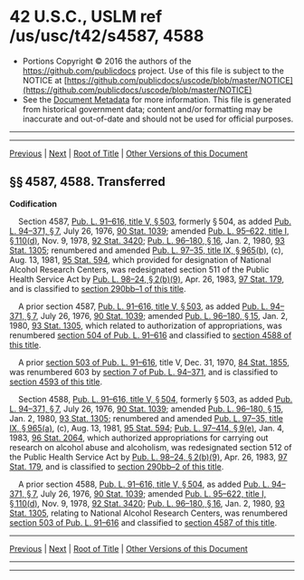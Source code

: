 ---
---

# 42 U.S.C., USLM ref /us/usc/t42/s4587, 4588

* Portions Copyright © 2016 the authors of the https://github.com/publicdocs project.
  Use of this file is subject to the NOTICE at [https://github.com/publicdocs/uscode/blob/master/NOTICE](https://github.com/publicdocs/uscode/blob/master/NOTICE)
* See the [Document Metadata](././../../../../..//README.md) for more information.
  This file is generated from historical government data; content and/or formatting may be inaccurate and out-of-date and should not be used for official purposes.

----------
----------

[Previous](./../../../../..//us/usc/t42/ch60/schIV/m__us_usc_t42_s4586.md) | [Next](./../../../../..//us/usc/t42/ch60/schV/m__us_usc_t42_ch60_schV.md) | [Root of Title](./../../../../../) | [Other Versions of this Document](https://publicdocs.github.io/go/links?ns=uslm&ref=%2Fus%2Fusc%2Ft42%2Fs4587%2C+4588)

## §§ 4587, 4588. Transferred

 __Codification__ 

    Section 4587, [Pub. L. 91–616, title V, § 503][/us/pl/91/616/s503], formerly § 504, as added [Pub. L. 94–371, § 7][/us/pl/94/371/s7], July 26, 1976, [90 Stat. 1039][/us/stat/90/1039]; amended [Pub. L. 95–622, title I, § 110(d)][/us/pl/95/622/s110/d], Nov. 9, 1978, [92 Stat. 3420][/us/stat/92/3420]; [Pub. L. 96–180, § 16][/us/pl/96/180/s16], Jan. 2, 1980, [93 Stat. 1305][/us/stat/93/1305]; renumbered and amended [Pub. L. 97–35, title IX, § 965(b)][/us/pl/97/35/s965/b], (c), Aug. 13, 1981, [95 Stat. 594][/us/stat/95/594], which provided for designation of National Alcohol Research Centers, was redesignated section 511 of the Public Health Service Act by [Pub. L. 98–24, § 2(b)(9)][/us/pl/98/24/s2/b/9], Apr. 26, 1983, [97 Stat. 179][/us/stat/97/179], and is classified to [section 290bb–1 of this title][/us/usc/t42/s290bb–1].

    A prior section 4587, [Pub. L. 91–616, title V, § 503][/us/pl/91/616/s503], as added [Pub. L. 94–371, § 7][/us/pl/94/371/s7], July 26, 1976, [90 Stat. 1039][/us/stat/90/1039]; amended [Pub. L. 96–180, § 15][/us/pl/96/180/s15], Jan. 2, 1980, [93 Stat. 1305][/us/stat/93/1305], which related to authorization of appropriations, was renumbered [section 504 of Pub. L. 91–616][/us/pl/91/616/s504] and classified to [section 4588 of this title][/us/usc/t42/s4588].

    A prior [section 503 of Pub. L. 91–616][/us/pl/91/616/s503], title V, Dec. 31, 1970, [84 Stat. 1855][/us/stat/84/1855], was renumbered 603 by [section 7 of Pub. L. 94–371][/us/pl/94/371/s7], and is classified to [section 4593 of this title][/us/usc/t42/s4593].

    Section 4588, [Pub. L. 91–616, title V, § 504][/us/pl/91/616/s504], formerly § 503, as added [Pub. L. 94–371, § 7][/us/pl/94/371/s7], July 26, 1976, [90 Stat. 1039][/us/stat/90/1039]; amended [Pub. L. 96–180, § 15][/us/pl/96/180/s15], Jan. 2, 1980, [93 Stat. 1305][/us/stat/93/1305]; renumbered and amended [Pub. L. 97–35, title IX, § 965(a)][/us/pl/97/35/s965/a], (c), Aug. 13, 1981, [95 Stat. 594][/us/stat/95/594]; [Pub. L. 97–414, § 9(e)][/us/pl/97/414/s9/e], Jan. 4, 1983, [96 Stat. 2064][/us/stat/96/2064], which authorized appropriations for carrying out research on alcohol abuse and alcoholism, was redesignated section 512 of the Public Health Service Act by [Pub. L. 98–24, § 2(b)(9)][/us/pl/98/24/s2/b/9], Apr. 26, 1983, [97 Stat. 179][/us/stat/97/179], and is classified to [section 290bb–2 of this title][/us/usc/t42/s290bb–2].

    A prior section 4588, [Pub. L. 91–616, title V, § 504][/us/pl/91/616/s504], as added [Pub. L. 94–371, § 7][/us/pl/94/371/s7], July 26, 1976, [90 Stat. 1039][/us/stat/90/1039]; amended [Pub. L. 95–622, title I, § 110(d)][/us/pl/95/622/s110/d], Nov. 9, 1978, [92 Stat. 3420][/us/stat/92/3420]; [Pub. L. 96–180, § 16][/us/pl/96/180/s16], Jan. 2, 1980, [93 Stat. 1305][/us/stat/93/1305], relating to National Alcohol Research Centers, was renumbered [section 503 of Pub. L. 91–616][/us/pl/91/616/s503] and classified to [section 4587 of this title][/us/usc/t42/s4587].

----------

[Previous](./../../../../..//us/usc/t42/ch60/schIV/m__us_usc_t42_s4586.md) | [Next](./../../../../..//us/usc/t42/ch60/schV/m__us_usc_t42_ch60_schV.md) | [Root of Title](./../../../../../) | [Other Versions of this Document](https://publicdocs.github.io/go/links?ns=uslm&ref=%2Fus%2Fusc%2Ft42%2Fs4587%2C+4588)

----------
----------

[/us/pl/91/616/s503]: https://publicdocs.github.io/go/links?ns=uslm&ref=%2Fus%2Fpl%2F91%2F616%2Fs503
[/us/pl/94/371/s7]: https://publicdocs.github.io/go/links?ns=uslm&ref=%2Fus%2Fpl%2F94%2F371%2Fs7
[/us/stat/90/1039]: https://publicdocs.github.io/go/links?ns=uslm&ref=%2Fus%2Fstat%2F90%2F1039
[/us/pl/95/622/s110/d]: https://publicdocs.github.io/go/links?ns=uslm&ref=%2Fus%2Fpl%2F95%2F622%2Fs110%2Fd
[/us/stat/92/3420]: https://publicdocs.github.io/go/links?ns=uslm&ref=%2Fus%2Fstat%2F92%2F3420
[/us/pl/96/180/s16]: https://publicdocs.github.io/go/links?ns=uslm&ref=%2Fus%2Fpl%2F96%2F180%2Fs16
[/us/stat/93/1305]: https://publicdocs.github.io/go/links?ns=uslm&ref=%2Fus%2Fstat%2F93%2F1305
[/us/pl/97/35/s965/b]: https://publicdocs.github.io/go/links?ns=uslm&ref=%2Fus%2Fpl%2F97%2F35%2Fs965%2Fb
[/us/stat/95/594]: https://publicdocs.github.io/go/links?ns=uslm&ref=%2Fus%2Fstat%2F95%2F594
[/us/pl/98/24/s2/b/9]: https://publicdocs.github.io/go/links?ns=uslm&ref=%2Fus%2Fpl%2F98%2F24%2Fs2%2Fb%2F9
[/us/stat/97/179]: https://publicdocs.github.io/go/links?ns=uslm&ref=%2Fus%2Fstat%2F97%2F179
[/us/usc/t42/s290bb–1]: https://publicdocs.github.io/go/links?ns=uslm&ref=%2Fus%2Fusc%2Ft42%2Fs290bb%E2%80%931
[/us/pl/91/616/s503]: https://publicdocs.github.io/go/links?ns=uslm&ref=%2Fus%2Fpl%2F91%2F616%2Fs503
[/us/pl/94/371/s7]: https://publicdocs.github.io/go/links?ns=uslm&ref=%2Fus%2Fpl%2F94%2F371%2Fs7
[/us/stat/90/1039]: https://publicdocs.github.io/go/links?ns=uslm&ref=%2Fus%2Fstat%2F90%2F1039
[/us/pl/96/180/s15]: https://publicdocs.github.io/go/links?ns=uslm&ref=%2Fus%2Fpl%2F96%2F180%2Fs15
[/us/stat/93/1305]: https://publicdocs.github.io/go/links?ns=uslm&ref=%2Fus%2Fstat%2F93%2F1305
[/us/pl/91/616/s504]: https://publicdocs.github.io/go/links?ns=uslm&ref=%2Fus%2Fpl%2F91%2F616%2Fs504
[/us/usc/t42/s4588]: https://publicdocs.github.io/go/links?ns=uslm&ref=%2Fus%2Fusc%2Ft42%2Fs4588
[/us/pl/91/616/s503]: https://publicdocs.github.io/go/links?ns=uslm&ref=%2Fus%2Fpl%2F91%2F616%2Fs503
[/us/stat/84/1855]: https://publicdocs.github.io/go/links?ns=uslm&ref=%2Fus%2Fstat%2F84%2F1855
[/us/pl/94/371/s7]: https://publicdocs.github.io/go/links?ns=uslm&ref=%2Fus%2Fpl%2F94%2F371%2Fs7
[/us/usc/t42/s4593]: https://publicdocs.github.io/go/links?ns=uslm&ref=%2Fus%2Fusc%2Ft42%2Fs4593
[/us/pl/91/616/s504]: https://publicdocs.github.io/go/links?ns=uslm&ref=%2Fus%2Fpl%2F91%2F616%2Fs504
[/us/pl/94/371/s7]: https://publicdocs.github.io/go/links?ns=uslm&ref=%2Fus%2Fpl%2F94%2F371%2Fs7
[/us/stat/90/1039]: https://publicdocs.github.io/go/links?ns=uslm&ref=%2Fus%2Fstat%2F90%2F1039
[/us/pl/96/180/s15]: https://publicdocs.github.io/go/links?ns=uslm&ref=%2Fus%2Fpl%2F96%2F180%2Fs15
[/us/stat/93/1305]: https://publicdocs.github.io/go/links?ns=uslm&ref=%2Fus%2Fstat%2F93%2F1305
[/us/pl/97/35/s965/a]: https://publicdocs.github.io/go/links?ns=uslm&ref=%2Fus%2Fpl%2F97%2F35%2Fs965%2Fa
[/us/stat/95/594]: https://publicdocs.github.io/go/links?ns=uslm&ref=%2Fus%2Fstat%2F95%2F594
[/us/pl/97/414/s9/e]: https://publicdocs.github.io/go/links?ns=uslm&ref=%2Fus%2Fpl%2F97%2F414%2Fs9%2Fe
[/us/stat/96/2064]: https://publicdocs.github.io/go/links?ns=uslm&ref=%2Fus%2Fstat%2F96%2F2064
[/us/pl/98/24/s2/b/9]: https://publicdocs.github.io/go/links?ns=uslm&ref=%2Fus%2Fpl%2F98%2F24%2Fs2%2Fb%2F9
[/us/stat/97/179]: https://publicdocs.github.io/go/links?ns=uslm&ref=%2Fus%2Fstat%2F97%2F179
[/us/usc/t42/s290bb–2]: https://publicdocs.github.io/go/links?ns=uslm&ref=%2Fus%2Fusc%2Ft42%2Fs290bb%E2%80%932
[/us/pl/91/616/s504]: https://publicdocs.github.io/go/links?ns=uslm&ref=%2Fus%2Fpl%2F91%2F616%2Fs504
[/us/pl/94/371/s7]: https://publicdocs.github.io/go/links?ns=uslm&ref=%2Fus%2Fpl%2F94%2F371%2Fs7
[/us/stat/90/1039]: https://publicdocs.github.io/go/links?ns=uslm&ref=%2Fus%2Fstat%2F90%2F1039
[/us/pl/95/622/s110/d]: https://publicdocs.github.io/go/links?ns=uslm&ref=%2Fus%2Fpl%2F95%2F622%2Fs110%2Fd
[/us/stat/92/3420]: https://publicdocs.github.io/go/links?ns=uslm&ref=%2Fus%2Fstat%2F92%2F3420
[/us/pl/96/180/s16]: https://publicdocs.github.io/go/links?ns=uslm&ref=%2Fus%2Fpl%2F96%2F180%2Fs16
[/us/stat/93/1305]: https://publicdocs.github.io/go/links?ns=uslm&ref=%2Fus%2Fstat%2F93%2F1305
[/us/pl/91/616/s503]: https://publicdocs.github.io/go/links?ns=uslm&ref=%2Fus%2Fpl%2F91%2F616%2Fs503
[/us/usc/t42/s4587]: https://publicdocs.github.io/go/links?ns=uslm&ref=%2Fus%2Fusc%2Ft42%2Fs4587


